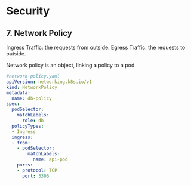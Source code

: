 # Security

## 7. Network Policy

Ingress Traffic: the requests from outside.
Egress Traffic: the requests to outside.

Network policy is an object, linking a policy to a pod.

```yaml
#network-policy.yaml
apiVersion: networking.k8s.io/v1
kind: NetworkPolicy
metadata:
  name: db-policy
spec:
  podSelector:
    matchLabels:
      role: db
  policyTypes:
  - Ingress
  ingress:
  - from:
    - podSelector:
        matchLabels:
          name: api-pod
    ports:
    - protocol: TCP
      port: 3306
```